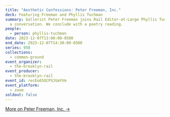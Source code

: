 ```yaml
---
title: "Aesthetic Confessions: Peter Freeman, Inc."
deck: Featuring Freeman and Phyllis Tuchman
summary: Gallerist Peter Freeman joins Rail Editor-at-Large Phyllis Tuchman for
  a conversation. We conclude with a poetry reading.
people:
  - person: phyllis-tuchman
date: 2023-12-07T13:00:00-0500
end_date: 2023-12-07T14:30:00-0500
series: 958
collections:
  - common-ground
event_organizer:
  - the-brooklyn-rail
event_producer:
  - the-brooklyn-rail
event_id: recEo65QCPXJGmYVm
event_platform:
  - zoom
soldout: false
---
```

[M﻿ore on Peter Freeman, Inc. →](https://www.peterfreemaninc.com/)